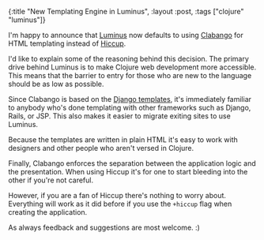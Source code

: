 {:title "New Templating Engine in Luminus",
 :layout :post,
 :tags ["clojure" "luminus"]}

I'm happy to announce that [Luminus](http://www.luminusweb.net/) now defaults to using [Clabango](https://github.com/danlarkin/clabango) for HTML templating instead of [Hiccup](https://github.com/weavejester/hiccup).

I'd like to explain some of the reasoning behind this decision. The primary drive behind Luminus is to make Clojure web development more accessible. This means that the barrier to entry for those who are new to the language should be as low as possible.

Since Clabango is based on the [Django templates](https://docs.djangoproject.com/en/1.10/intro/overview/#design-your-templates), it's immediately familiar to anybody who's done templating with other frameworks such as Django, Rails, or JSP. This also makes it easier to migrate exiting sites to use Luminus.

Because the templates are written in plain HTML it's easy to work with designers and other people who aren't versed in Clojure.

Finally, Clabango enforces the separation between the application logic and the presentation. When using Hiccup it's for one to start bleeding into the other if you're not careful.

However, if you are a fan of Hiccup there's nothing to worry about.  Everything will work as it did before if you use the `+hiccup` flag when creating the application.

As always feedback and suggestions are most welcome. :)